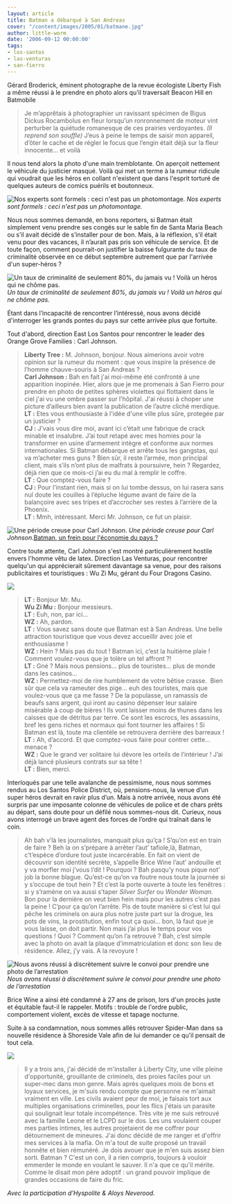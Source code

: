 ```yaml
---
layout: article
title: Batman a débarqué à San Andreas
cover: "/content/images/2005/01/batmane.jpg"
author: little-worm
date: '2006-09-12 00:00:00'
tags:
- los-santos
- las-venturas
- san-fierro
---
```


Gérard Broderick, éminent photographe de la revue écologiste Liberty Fish a même réussi à le prendre en photo alors qu’il traversait Beacon Hill en Batmobile

> Je m’apprêtais à photographier un ravissant spécimen de Bigus Dickus Rocambolus en fleur lorsqu’un ronronnement de moteur vint perturber la quiétude romanesque de ces prairies verdoyantes. _(Il reprend son souffle)_ J’eus à peine le temps de saisir mon appareil, d’ôter le cache et de régler le focus que l’engin était déjà sur la fleur innocente… et voilà

Il nous tend alors la photo d'une main tremblotante. On aperçoit nettement le véhicule du justicier masqué. Voilà qui met un terme à la rumeur ridicule qui voudrait que les héros en collant n'existent que dans l'esprit torturé de quelques auteurs de comics puérils et boutonneux.

![Nos experts sont formels : ceci n'est pas un photomontage.](/content/images/2005/01/batmobite.jpg)
_Nos experts sont formels : ceci n'est pas un photomontage._

Nous nous sommes demandé, en bons reporters, si Batman était simplement venu prendre ses congés sur le sable fin de Santa Maria Beach ou s’il avait décidé de s’installer pour de bon. Mais, à la réflexion, s’il était venu pour des vacances, il n’aurait pas pris son véhicule de service. Et de toute façon, comment pourrait-on justifier la baisse fulgurante du taux de criminalité observée en ce début septembre autrement que par l'arrivée d'un super-héros ?

![Un taux de criminalité de seulement 80%, du jamais vu ! Voilà un héros qui ne chôme pas.](/content/images/2005/01/courbe.jpg)
_Un taux de criminalité de seulement 80%, du jamais vu ! Voilà un héros qui ne chôme pas._

Étant dans l’incapacité de rencontrer l’intéressé, nous avons décidé d'interroger les grands pontes du pays sur cette arrivée plus que fortuite.

Tout d'abord, direction East Los Santos pour rencontrer le leader des Orange Grove Families : Carl Johnson.

> **Liberty Tree :** M. Johnson, bonjour. Nous aimerions avoir votre opinion sur la rumeur du moment : que vous inspire la présence de l’homme chauve-souris à San Andreas ?  
> **Carl Johnson :** Bah en fait j'ai moi-même été confronté à une apparition inopinée. Hier, alors que je me promenais à San Fierro pour prendre en photo de petites sphères violettes qui flottaient dans le ciel j'ai vu une ombre passer sur l'hôpital. J'ai réussi à choper une picture d’ailleurs bien avant la publication de l’autre cliché merdique.  
> **LT :** Etes vous enthousiaste à l'idée d'une ville plus sûre, protegée par un justicier ?  
> **CJ :** J’vais vous dire moi, avant ici c’était une fabrique de crack minable et insalubre. J’ai tout retapé avec mes homies pour la transformer en usine d’armement intègre et conforme aux normes internationales. Si Batman débarque et arrête tous les gangstas, qui va m’acheter mes guns ? Bien sûr, il reste l’armée, mon principal client, mais s’ils n’ont plus de malfrats à poursuivre, hein ? Regardez, déjà rien que ce mois-ci j’ai eu du mal à remplir le coffre.  
> **LT :** Que comptez-vous faire ?  
> **CJ :** Pour l’instant rien, mais si on lui tombe dessus, on lui rasera sans nul doute les couilles à l’épluche légume avant de faire de la balançoire avec ses tripes et d’accrocher ses restes à l’arrière de la Phoenix.  
> **LT :** Mmh, intéressant. Merci Mr. Johnson, ce fut un plaisir.

![Une période creuse pour Carl Johnson.](/content/images/2005/01/cjlemakro.jpg)
_Une période creuse pour Carl Johnson._[Batman, un frein pour l'économie du pays ?](/content/images/2005/01/batte-man.jpg)

Contre toute attente, Carl Johnson s'est montré particulièrement hostile envers l'homme vêtu de latex. Direction Las Venturas, pour rencontrer quelqu'un qui apprécierait sûrement davantage sa venue, pour des raisons publicitaires et touristiques : Wu Zi Mu, gérant du Four Dragons Casino.

![](/content/images/2005/01/wouziiii.jpg)

> **LT :** Bonjour Mr. Mu.  
> **Wu Zi Mu :** Bonjour messieurs.  
> **LT :** Euh, non, par ici…  
> **WZ :** Ah, pardon.  
> **LT :** Vous savez sans doute que Batman est à San Andreas. Une belle attraction touristique que vous devez accueillir avec joie et enthousiasme !  
> **WZ :** Hein ? Mais pas du tout ! Batman ici, c’est la huitième plaie ! Comment voulez-vous que je tolère un tel affront ?!  
> **LT :** Gné ? Mais nous pensions... plus de touristes... plus de monde dans les casinos...  
> **WZ :** Permettez-moi de rire humblement de votre bêtise crasse.&nbsp; Bien sûr que cela va rameuter des pige... euh des touristes, mais que voulez-vous que ça me fasse ? De la populasse, un ramassis de beaufs sans argent, qui iront au casino dépenser leur salaire misérable à coup de bières ! Ils vont laisser moins de thunes dans les caisses que de détritus par terre. Ce sont les escrocs, les assassins, bref les gens riches et normaux qui font tourner les affaires ! Si Batman est là, toute ma clientèle se retrouvera derrière des barreaux !  
> **LT :** Ah, d’accord. Et que comptez-vous faire pour contrer cette... menace ?  
> **WZ :** Que le grand ver solitaire lui dévore les orteils de l’intérieur ! J’ai déjà lancé plusieurs contrats sur sa tête !  
> **LT :** Bien, merci.

Interloqués par une telle avalanche de pessimisme, nous nous sommes rendus au Los Santos Police District, où, pensions-nous, la venue d’un super héros devrait en ravir plus d’un. Mais à notre arrivée, nous avons été surpris par une imposante colonne de véhicules de police et de chars prêts au départ, sans doute pour un défilé nous sommes-nous dit. Curieux, nous avons interrogé un brave agent des forces de l’ordre qui traînait dans le coin.

> Ah bah v’là les journalistes, manquait plus qu’ça ! S’qu’on est en train de faire ? Beh la on s’prépare à arrêter l’aut’ tafiole,là, Batman, c’t’espèce d’ordure tout juste incarcérable. En fait on vient de découvrir son identité secrète, s’appelle Brice Wine l’aut’ andouille et y va morfler moi j’vous l’dit ! Pourquoi ? Bah pasqu’y nous pique not’ job la bonne blague. Qu’est-ce qu’on va foutre nous toute la journée si y s’occupe de tout hein ? Et c’est la porte ouverte à toute les fenêtres : si y s’ramène on va aussi s’taper _Silver Surfer_ ou _Wonder Woman_. Bon pour la dernière on veut bien hein mais pour les autres c’est pas la peine ! C’pour ça qu’on l’arrête. Pis de toute manière si c’est lui qui pêche les criminels on aura plus notre juste part sur la drogue, les pots de vins, la prostitution, enfin tout ça quoi… bon, là faut que je vous laisse, on doit partir. Non mais j’ai plus le temps pour vos questions ! Quoi ? Comment qu’on l’a retrouvé ? Bah, c’est simple avec la photo on avait la plaque d’immatriculation et donc son lieu de résidence. Allez, j’y vais. A la revoyure !

![Nous avons réussi à discrètement suivre le convoi pour prendre une photo de l’arrestation](/content/images/2005/01/baaaaatmaaan.jpg)
_Nous avons réussi à discrètement suivre le convoi pour prendre une photo de l’arrestation_

Brice Wine a ainsi été condamné à 27 ans de prison, lors d'un procès juste et équitable faut-il le rappeler. Motifs : trouble de l'ordre public, comportement violent, excès de vitesse et tapage nocturne.

Suite à sa condamnation, nous sommes allés retrouver Spider-Man dans sa nouvelle résidence à Shoreside Vale afin de lui demander ce qu'il pensait de tout cela.

![](/content/images/2005/01/spaydeur_mac.jpg)

> Il y a trois ans, j'ai décidé de m'installer à Liberty City, une ville pleine d'opportunité, grouillante de criminels, des proies faciles pour un super-mec dans mon genre. Mais après quelques mois de bons et loyaux services, je m'suis rendu compte que personne ne m'aimait vraiment en ville. Les civils avaient peur de moi, je faisais tort aux multiples organisations criminelles, pour les flics j'étais un parasite qui soulignait leur totale incompétence. Très vite je me suis retrouvé avec la famille Leone et le LCPD sur le dos. Les uns voulaient couper mes parties intimes, les autres projetaient de me coffrer pour détournement de mineures. J'ai donc décidé de me ranger et d'offrir mes services à la mafia. On m'a tout de suite proposé un travail honnête et bien rémunéré. Je dois avouer que je m'en suis assez bien sorti. Batman ? C'est un con, il a rien compris, toujours à vouloir emmerder le monde en voulant le sauver. Il n'a que ce qu'il mérite. Comme le disait mon père adoptif : un grand pouvoir implique de grandes occasions de faire du fric.

_Avec la participation d'Hyspolite & Aloys Neverood._